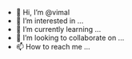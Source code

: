 - 👋 Hi, I’m @vimal
- 👀 I’m interested in ...
- 🌱 I’m currently learning ...
- 💞️ I’m looking to collaborate on ...
- 📫 How to reach me ...

<!---
vimalsocialbeat/vimalsocialbeat is a ✨ special ✨ repository because its `README.md` (this file) appears on your GitHub profile.
You can click the Preview link to take a look at your changes.
--->
